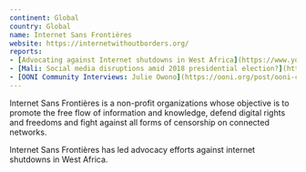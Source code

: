 ```yaml
---
continent: Global
country: Global
name: Internet Sans Frontières
website: https://internetwithoutborders.org/
reports:
- [Advocating against Internet shutdowns in West Africa](https://www.youtube.com/watch?v=mWOFEOG6GBc&t=33s)
- [Mali: Social media disruptions amid 2018 presidential election?](https://ooni.org/post/mali-disruptions-amid-2018-election/)
- [OONI Community Interviews: Julie Owono](https://ooni.org/post/ooni-community-interviews-julie-owono/)
---
```


Internet Sans Frontières is a non-profit organizations whose objective is to promote the free flow of information and knowledge, defend digital rights and freedoms and fight against all forms of censorship on connected networks.

Internet Sans Frontières has led advocacy efforts against internet shutdowns in West Africa.
